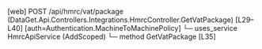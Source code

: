 [web] POST /api/hmrc/vat/package  (DataGet.Api.Controllers.Integrations.HmrcController.GetVatPackage)  [L29–L40] [auth=Authentication.MachineToMachinePolicy]
  └─ uses_service HmrcApiService (AddScoped)
    └─ method GetVatPackage [L35]

